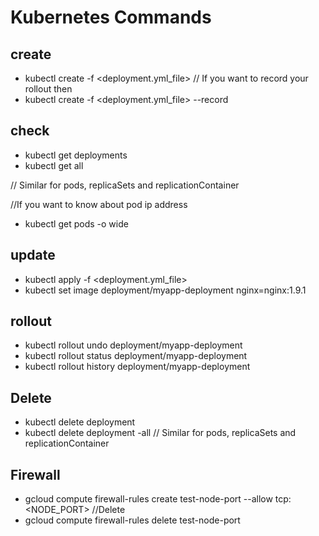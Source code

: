# Kubernetes Commands

## create

- kubectl create -f <deployment.yml_file>
  // If you want to record your rollout then
- kubectl create -f <deployment.yml_file> --record

## check

- kubectl get deployments
- kubectl get all

// Similar for pods, replicaSets and replicationContainer

//If you want to know about pod ip address
- kubectl get pods -o wide

## update

- kubectl apply -f <deployment.yml_file>
- kubectl set image deployment/myapp-deployment nginx=nginx:1.9.1

## rollout

- kubectl rollout undo deployment/myapp-deployment
- kubectl rollout status deployment/myapp-deployment
- kubectl rollout history deployment/myapp-deployment

## Delete

- kubectl delete deployment <specify your deployment>
- kubectl delete deployment -all
  // Similar for pods, replicaSets and replicationContainer

## Firewall

- gcloud compute firewall-rules create test-node-port --allow tcp:<NODE_PORT>
//Delete
- gcloud compute firewall-rules delete test-node-port
